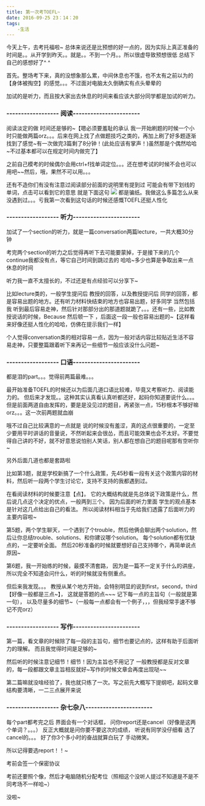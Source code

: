 ```yaml
---
title: 第一次考TOEFL~
date: 2016-09-25 23：14：20
tags: 
	-生活
---
```

今天上午，去考托福啦~
总体来说还是比预想的好一点的，因为实际上真正准备的时间是。。从开学到昨天。。就是。。不到一个月。。所以很虚导致预想很低
总结下自己的感想好了^ ^
<!--more-->
首先。整场考下来，真的没想象那么累，中间休息也不饿，也不太有之前以为的【身体被掏空】的感觉。。。不过面对电脑太久倒确实有点头晕晕的

加试的是听力，而且按大家出去休息的时间来看应该大部分同学都是加试的听力。
### ------------------ 阅读-----------------------
阅读淡定的做 时间还是够的~【嗯必须要羞耻的承认 我一开始刷题的时候一个小时只能做两篇orz。。。后来在网上找了点做题技巧之类的，再加上刷了好多题逐渐找到了感觉~有一次做完3篇剩了8分钟！(此处应该有掌声！)虽然那是个偶然哈哈~不过基本都可以在规定时间内做完了】

之前自己模考的时候偶尔会用ctrl+f找单词定位。。。还在想考试的时候不会也可以用吧~~然后，哦，果然不可以用。。。

还有不造你们有没有注意过阅读部分前面的说明里有提到过 可能会有带下划线的单词，点击可以看到它的意思
就是下面这句
![](/image/2016-09-25-TOEFL/toefl.png)
都是骗纸。我做这么多篇怎么从来没遇到过。。。亏我第一次看到这句话的时候还感慨TOEFL还挺人性化
### ------------------ 听力-----------------------
加试了一个section的听力，就是一篇conversation两篇lecture，一共大概30分钟

考完两个section的听力之后觉得再听下去可能要蒙掉，于是接下来的几个continue我都没有点，等它自己时间到跳过去的 哈哈~多少也算是争取出来一点休息的时间

听力我一直不太擅长的，不过还是有点经验可以分享下~

比如lecture类的，一般学生提问后 教授的回答，以及教授提问后 同学的回答，都是容易出题的地方。还有听力材料快结束的地方也容易出题，好多同学 当然包括我 听到最后容易走神，然后针对那部分出的那道题就跪了。。。还有一些，比如教授说话的时候，Because 然后顿一下 ，后面这一段一般也容易出题的~【这样看来好像还挺人性化的哈哈，仿佛在提示我们一样】

个人觉得conversation类的相对容易一点，因为一般对话内容比较贴近生活不容易走神，只要整篇跟着听下来再记一些细节一般应该没什么问题~
### ------------------ 口语-----------------------
都是泪的part。。。觉得前两篇最难。。。

最开始准备TOEFL的时候还以为后面几道口语比较难，毕竟又考察听力、阅读能力的。
但后来才发现。。这种其实认真看认真听都还好，起码你知道要说什么。。。但是前面两道自由发挥的，要是是没见过的题目，再紧张一点，15秒根本不够好嘛orz。。。这一次前两题就血崩

哦不过自己比较满意的一点就是 说的时候没有羞涩，真的这点很重要的，一定至少要用平时讲话的音量说，不然听起来会很怂，而且可能效果也会不太好。不要觉得自己讲的不好，就不好意思说怕别人笑话，别人都在想自己的题目呢那有空听你~


另外后面几道也都是套路啦

比如第3题，就是学校新搞了一个什么政策，先45秒看一段有关这个政策内容的材料，然后听一段两个学生讨论它，支持不支持的我都遇到过。

在看阅读材料的时候要注意【点】。
它的大概结构就是先总体说下政策是什么，然后说几点这个决定的优点，一般两到三个。
因为后面的听力里面 学生的观点基本是针对这几点给出自己的看法。
所以阅读材料相当于先给我们透露了后面听力的主要内容啦~

第5题，两个学生聊天，一个遇到了个trouble，然后他俩会聊出两个solution，然后让你总结trouble、solutions、和你建议哪个solution。
每个solution都有优缺点的，一定要听全面。
然后20秒准备的时候就要想好自己支持哪个，再简单说点原因~

第6题，我一开始练的时候，最摸不清套路，
因为是一篇不一定关于什么的讲座，所以完全不知道会问什么，听的时候就没有侧重点。

但后来我发现。。。
教授从某个地方开始，会特别明显的说到first，second，third【好像一般都是三点~】，
这就是答题的点~~~
记下每一点的主旨句（一般就是第一句），
以及尽量多的细节~（一般每一点都会有一个例子，，，但我经常手速不够记不完orz）
### ------------------ 写作-----------------------
第一篇，看文章的时候除了每一段的主旨句，细节也要记点的，这样有助于后面听力的理解。
而且我觉得时间是足够的~

然后听的时候注意记细节！细节！因为主旨也不用记了 一般教授都是反对文章的，每一段都跟文章主旨相反就好~写作的时候文章会再度出现哒~~

第二篇嘛就没啥经验了，我也就只练了一次。写之前先大概写下提纲吧，起码文章结构要清晰，一二三点展开来说

### ------------------ 杂七杂八-----------------------
每个part都考完之后 界面会有一个对话框，
问你report还是cancel（好像是这两个单词？。。。）
反正大概就是问你要不要这次的成绩，
听说有同学没仔细看 选了cancel的。。。
好了你3个多小时的奋战就算白玩了 手动微笑。

所以记得要选report！！~

考前会签一个保密协议

考前还要照个像，然后才电脑随机分配考位（照相这个没听人提过不知道是不是不同考场不一样哈~）

没啦~



